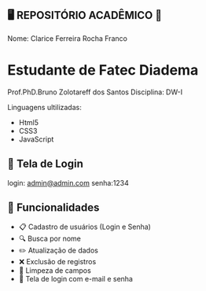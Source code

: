 ## 🖥️ REPOSITÓRIO ACADÊMICO 🪪

Nome: Clarice Ferreira Rocha Franco
# Estudante de Fatec Diadema

Prof.PhD.Bruno Zolotareff dos Santos
Disciplina: DW-I

Linguagens ultilizadas:
- Html5
- CSS3
- JavaScript

## 🪪 Tela de Login

login: admin@admin.com
senha:1234

## 🚀 Funcionalidades

- 📋 Cadastro de usuários (Login e Senha)
- 🔍 Busca por nome
- ✏️ Atualização de dados
- ❌ Exclusão de registros
- 🔄 Limpeza de campos
- 🔐 Tela de login com e-mail e senha
